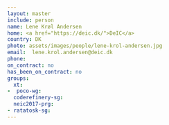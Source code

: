 ```yaml
---
layout: master
include: person
name: Lene Krøl Andersen
home: <a href="https://deic.dk/">DeIC</a>
country: DK
photo: assets/images/people/lene-krol-andersen.jpg
email:  lene.krol.andersen@deic.dk
phone:
on_contract: no
has_been_on_contract: no
groups:
  xt:
-  poco-wg:
  coderefinery-sg:
  neic2017-prg:
- ratatosk-sg:
---
```

